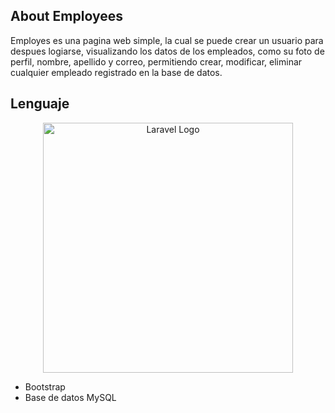 
## About Employees

Employes es una pagina web simple, la cual se puede crear un usuario para despues logiarse, visualizando los datos de los empleados, como su foto de perfil, nombre, apellido y correo, permitiendo crear, modificar, eliminar cualquier empleado registrado en la base de datos.

## Lenguaje
<p align="center"><a href="https://laravel.com" target="_blank"><img src="https://raw.githubusercontent.com/laravel/art/master/logo-lockup/5%20SVG/2%20CMYK/1%20Full%20Color/laravel-logolockup-cmyk-red.svg" width="400" alt="Laravel Logo"></a></p>

- Bootstrap
- Base de datos MySQL
